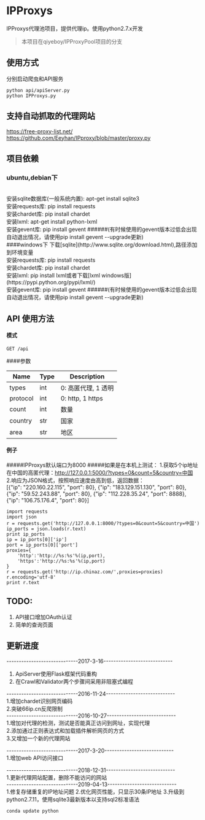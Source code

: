﻿# IPProxys
IPProxys代理池项目，提供代理ip。使用python2.7.x开发

> 本项目在qiyeboy/IPProxyPool项目的分支

## 使用方式
分别启动爬虫和API服务
```
python api/apiServer.py
python IPProxys.py
```

## 支持自动抓取的代理网站

https://free-proxy-list.net/
https://github.com/Eeyhan/IPproxy/blob/master/proxy.py


## 项目依赖
### ubuntu,debian下
<br/>
安装sqlite数据库(一般系统内置):
apt-get install sqlite3
<br/>
安装requests库:
pip install requests
<br/>
安装chardet库:
pip install chardet
<br/>
安装lxml:
apt-get install python-lxml
<br/>
安装gevent库:
pip install gevent
######(有时候使用的gevent版本过低会出现自动退出情况，请使用pip install gevent --upgrade更新)
<br/>
####windows下
下载[sqlite](http://www.sqlite.org/download.html),路径添加到环境变量
<br/>
安装requests库:
pip install requests
<br/>
安装chardet库:
pip install chardet
<br/>
安装lxml:
pip install lxml或者下载[lxml windows版](https://pypi.python.org/pypi/lxml/)
<br/>
安装gevent库:
pip install gevent
######(有时候使用的gevent版本过低会出现自动退出情况，请使用pip install gevent --upgrade更新)

## API 使用方法

#### 模式
```
GET /api
```

####参数 


| Name | Type | Description |
| ----| ---- | ---- |
| types | int | 0: 高匿代理, 1 透明 |
| protocol | int | 0: http, 1 https |
| count | int | 数量 |
| country | str | 国家 |
| area | str | 地区 |



#### 例子
#####IPProxys默认端口为8000
#####如果是在本机上测试：
1.获取5个ip地址在中国的高匿代理：http://127.0.0.1:5000/?types=0&count=5&country=中国
<br/>
2.响应为JSON格式，按照响应速度由高到低，返回数据：
<br/>
[{"ip": "220.160.22.115", "port": 80}, {"ip": "183.129.151.130", "port": 80}, {"ip": "59.52.243.88", "port": 80}, {"ip": "112.228.35.24", "port": 8888}, {"ip": "106.75.176.4", "port": 80}]
<br/>
```
import requests
import json
r = requests.get('http://127.0.0.1:8000/?types=0&count=5&country=中国')
ip_ports = json.loads(r.text)
print ip_ports
ip = ip_ports[0]['ip']
port = ip_ports[0]['port']
proxies={
    'http':'http://%s:%s'%(ip,port),
    'https':'http://%s:%s'%(ip,port)
}
r = requests.get('http://ip.chinaz.com/',proxies=proxies)
r.encoding='utf-8'
print r.text
```
## TODO:
1. API接口增加OAuth认证
2. 简单的查询页面
    
## 更新进度
-----------------------------2017-3-16----------------------------

1. ApiServer使用Flask框架代码重构
2. 在Crawl和Validator两个步骤间采用非阻塞式编程

-----------------------------2016-11-24----------------------------
<br/>
1.增加chardet识别网页编码
<br/>
2.突破66ip.cn反爬限制
<br/>
-----------------------------2016-10-27----------------------------
<br/>
1.增加对代理的检测，测试是否能真正访问到网址，实现代理
<br/>
2.添加通过正则表达式和加载插件解析网页的方式
<br/>
3.又增加一个新的代理网站
<br/>

-----------------------------2017-3-20----------------------------
<br/>
1.增加web API访问接口
<br/>

-----------------------------2018-12-31----------------------------
<br/>
1.更新代理网站配置，删除不能访问的网站
<br/>
-----------------------------2019-04-13----------------------------
<br/>
1.修复存储重复的IP地址问题
2.优化网页性能，只显示30条IP地址
3.升级到python2.7.11，使用sqlite3最新版本以支持sql2标准语法
```
conda update python
```
<br/>

